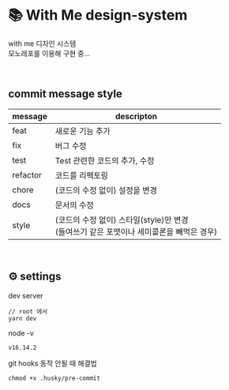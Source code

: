 # 📚 With Me design-system

with me 디자인 시스템 <br />
모노레포를 이용해 구현 중...

<br />

## commit message style

| message  | descripton                                                                                   |
| -------- | -------------------------------------------------------------------------------------------- |
| feat     | 새로운 기능 추가                                                                             |
| fix      | 버그 수정                                                                                    |
| test     | Test 관련한 코드의 추가, 수정                                                                |
| refactor | 코드를 리펙토링                                                                              |
| chore    | (코드의 수정 없이) 설정을 변경                                                               |
| docs     | 문서의 수정                                                                                  |
| style    | (코드의 수정 없이) 스타일(style)만 변경<br />(들여쓰기 같은 포맷이나 세미콜론을 빼먹은 경우) |

<br />

## ⚙ settings

dev server

```
// root 에서
yarn dev
```

node -v

```
v16.14.2
```

git hooks 동작 안될 때 해결법

```
chmod +x .husky/pre-commit
```

